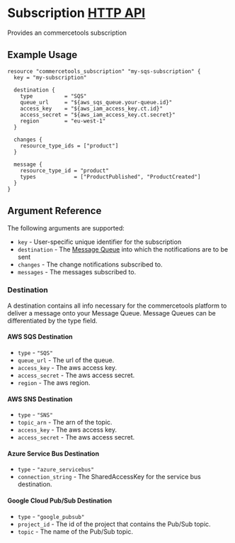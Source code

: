 # Subscription [HTTP API](https://docs.commercetools.com/http-api-projects-subscriptions.html)

Provides an commercetools subscription

## Example Usage

```hcl
resource "commercetools_subscription" "my-sqs-subscription" {
  key = "my-subscription"

  destination {
    type          = "SQS"
    queue_url     = "${aws_sqs_queue.your-queue.id}"
    access_key    = "${aws_iam_access_key.ct.id}"
    access_secret = "${aws_iam_access_key.ct.secret}"
    region        = "eu-west-1"
  }

  changes {
    resource_type_ids = ["product"]
  }

  message {
    resource_type_id = "product"
    types            = ["ProductPublished", "ProductCreated"]
  }
}
```

## Argument Reference

The following arguments are supported:

* `key` - User-specific unique identifier for the subscription
* `destination` - The [Message Queue](#destination) into which the notifications are to be sent
* `changes` - The change notifications subscribed to.
* `messages` - The messages subscribed to.

### Destination

A destination contains all info necessary for the commercetools platform to
deliver a message onto your Message Queue. Message Queues can be
differentiated by the type field.

#### AWS SQS Destination

* `type` - `"SQS"`
* `queue_url` - The url of the queue.
* `access_key` - The aws access key.
* `access_secret` - The aws access secret.
* `region` - The aws region.

#### AWS SNS Destination

* `type` - `"SNS"`
* `topic_arn` - The arn of the topic.
* `access_key` - The aws access key.
* `access_secret` - The aws access secret.

#### Azure Service Bus Destination

* `type` - `"azure_servicebus"`
* `connection_string` - The SharedAccessKey for the service bus destination.

#### Google Cloud Pub/Sub Destination

* `type` - `"google_pubsub"`
* `project_id` - The id of the project that contains the Pub/Sub topic.
* `topic` - The name of the Pub/Sub topic.
